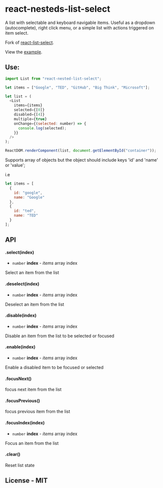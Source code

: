 # react-nesteds-list-select

A list with selectable and keyboard navigable items. Useful as a dropdown (autocomplete), right click menu, or a simple list with actions triggered on item select.

Fork of [react-list-select](https://github.com/hawkrives/react-list-select).

View the [example](https://saajan.github.io/react-nested-list-select/).

## Use:

```js
import List from "react-nested-list-select";

let items = ["Google", "TED", "GitHub", "Big Think", "Microsoft"];

let list = (
  <List
    items={items}
    selected={[0]}
    disabled={[4]}
    multiple={true}
    onChange={(selected: number) => {
      console.log(selected);
    }}
  />
);

ReactDOM.renderComponent(list, document.getElementById("container"));
```

Supports array of objects but the object should include keys 'id' and 'name' or 'value';

i.e

```js
let items = [
  {
    id: "google",
    name: "Google"
  },
  {
    id: "ted",
    name: "TED"
  }
];
```

## API

#### .select(index)

- `number` **index** - _items_ array index

Select an item from the list

#### .deselect(index)

- `number` **index** - _items_ array index

Deselect an item from the list

#### .disable(index)

- `number` **index** - _items_ array index

Disable an item from the list to be selected or focused

#### .enable(index)

- `number` **index** - _items_ array index

Enable a disabled item to be focused or selected

#### .focusNext()

focus next item from the list

#### .focusPrevious()

focus previous item from the list

#### .focusIndex(index)

- `number` **index** - _items_ array index

Focus an item from the list

#### .clear()

Reset list state

## License - MIT

